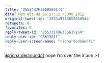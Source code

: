 ```yaml
---
title: "255343763050860544"
date: Mon Oct 08 16:27:51 +0000 2012
original-tweet-id: "255343763050860544"
retweets: 0
favorites: 0
reply-tweet-id: "255331486356619264"
reply-user-id: "96615811"
reply-user-screen-name: "richardedmunds1"
---
```

<a href="https://twitter.com/richardedmunds1">@richardedmunds1</a> nope I’m over the moon :-)
